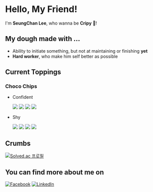 # Hello, My Friend!
I'm **SeungChan Lee**, who wanna be **Cripy** 🍪!

## My dough made with ...
- Ability to initiate something, but not at maintaining or finishing **yet**
- **Hard worker**, who make him self better as possible

## Current Toppings

### Choco Chips
- Confident

  <img src="https://img.shields.io/badge/reactjs-black?&style=for-the-badge&logo=react&logoColor=white"/>
  <img src="https://img.shields.io/badge/nextjs-black?&style=for-the-badge&logo=next&logoColor=white"/>
  <img src="https://img.shields.io/badge/typescript-4285f4?&style=for-the-badge&logo=typescript&logoColor=white"/>
  <img src="https://img.shields.io/badge/chakraui-42c7c0?&style=for-the-badge&logo=chakraui&logoColor=white"/>
  
- Shy

  <img src="https://img.shields.io/badge/nestjs-e0234e?&style=for-the-badge&logo=nestjs&logoColor=white"/>
  <img src="https://img.shields.io/badge/docker-3291e6?&style=for-the-badge&logo=docker&logoColor=white"/>
  <img src="https://img.shields.io/badge/postgresql-2962ff?&style=for-the-badge&logo=postgresql&logoColor=white"/>
  <img src="https://img.shields.io/badge/django-052513?&style=for-the-badge&logo=django&logoColor=white"/>
  
## Crumbs
[![Solved.ac 프로필](http://mazassumnida.wtf/api/generate_badge?boj=dltmdcks702)](https://solved.ac/dltmdcks702)

## You can find more about me on
[![Facebook](https://img.shields.io/badge/-Facebook-1877f2?style=round-square&logo=facebook&logoColor=white&link=https://www.facebook.com/jhnam88)](https://www.facebook.com/SeunChanLeeCrispy/)
[![LinkedIn](https://img.shields.io/badge/-LinkedIn-0077b5?style=round-square&logo=linkedin&logoColor=white&link=https://www.linkedin.com/in/jhnam88)](https://www.linkedin.com/in/1998-crispy/)
